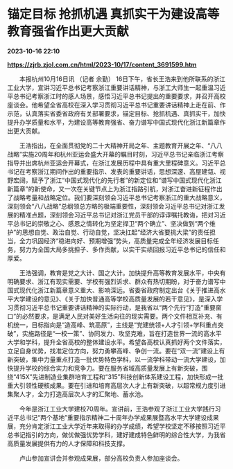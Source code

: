 # 锚定目标 抢抓机遇 真抓实干为建设高等教育强省作出更大贡献

**2023-10-16 22:10**

**https://zjrb.zjol.com.cn/html/2023-10/17/content_3691599.htm**

　　本报杭州10月16日讯 （记者 余勤） 16日下午，省长王浩来到他所联系的浙江工业大学，宣讲习近平总书记考察浙江重要讲话精神，与浙工大师生一起重温习近平总书记考察浙江时的感人场景，感悟习近平总书记提出的重要要求，并召开高校座谈会。他希望全省高校在深入学习贯彻习近平总书记重要讲话精神上走在前、作示范，认真落实省委省政府有关部署要求，锚定目标、抢抓机遇、真抓实干，加快提升办学质量和水平，为建设高等教育强省、奋力谱写中国式现代化浙江新篇章作出更大贡献。

　　王浩指出，在全面贯彻党的二十大精神开局之年、主题教育开展之年、“八八战略”实施20周年和杭州亚运会盛大开幕的瞩目时刻，习近平总书记亲临浙江考察指导并出席杭州亚运会开幕式，在浙江发展历程中具有重大里程碑意义。习近平总书记在考察浙江期间作出的重要指示、发表的重要讲话，思想深邃、高屋建瓴、视野宏阔，赋予了浙江“中国式现代化的先行者”的新定位和“谱写中国式现代化浙江新篇章”的新使命，又一次在关键节点上为浙江指路引航，对浙江奋进新征程作出了战略考量和战略定位。我们要深刻领会习近平总书记考察浙江的重大战略意义，深刻领会“八八战略”总纲领总方略的极端重要性，深刻领会习近平总书记对浙江发展的精准点题，深刻领会习近平总书记对浙江党员干部的谆谆嘱托教诲，把对习近平总书记的崇敬之心、感恩之情转化为坚定捍卫“两个确立”、坚决做到“两个维护”的思想自觉、政治自觉、行动自觉，坚决扛起“经济大省要挑大梁”的责任担当，全力巩固经济“稳进向好、预期增强”势头，高质量完成全年经济发展目标任务，努力为全国大局多挑担子、多作贡献，以实干实绩回报习近平总书记的信任和厚爱。

　　王浩强调，教育是党之大计、国之大计。加快提升高等教育发展水平，中央有明确要求、浙江有现实需要、学校有强烈诉求、群众有热切期盼，对于奋力谱写中国式现代化浙江新篇章意义重大、影响深远。省委省政府制定出台《关于推进高水平大学建设的意见》、《关于加快普通高等学校高质量发展的若干意见》，是深入学习贯彻习近平总书记重要讲话精神的实际行动，是我省以“两个先行”打造“重要窗口”的必然要求，是满足人民对美好生活向往的现实需要。两个文件相互补充、有机统一，目标指向是“造高峰、筑高原”，主线是“党建统领+人才引领+学科重点突破”，实施路径是“一校一策”、协同发力、攻坚克难，旨在打造世界一流的高水平大学和学科，提升全省高校的整体建设水平。希望各高校认真抓好两个文件落实，立足自身优势，找准定位方向，努力勇攀高峰、争创一流。要在“双一流”建设上有新突破，集中力量重点打造一批优势特色学科，以一流学科带动一流大学建设，加快提升学校的综合实力和竞争力。要在服务省域高质量发展上有新突破，围绕“415X”先进制造业集群培育工程和“315”科技创新体系建设工程，加快形成一批重大引领性硬核成果。要在引进和培育高层次人才上有新突破，以超常规力度引进集聚人才，全力打造高层次人才的汇聚地、蓄水池。

　　今年是浙江工业大学建校70周年。宣讲前，王浩参观了浙江工业大学践行习近平总书记“两个基地”重要指示精神二十周年办学成果展暨高水平大学建设成果展，充分肯定浙江工业大学近年来取得的办学成绩，希望学校坚定不移按照习近平总书记指引的方向，做优做强优势学科，建好建成特色鲜明的综合性大学，为我省高质量发展提供有力的人才保障和科技支撑。

　　卢山参加宣讲会并参观成果展，部分高校负责人参加座谈会。